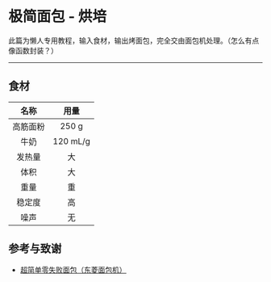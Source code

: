 # 极简面包 - 烘培

此篇为懒人专用教程，输入食材，输出烤面包，完全交由面包机处理。（怎么有点像函数封装？）

---

## 食材

|   名称   |   用量   |
| :------: | :------: |
| 高筋面粉 |  250 g   |
|   牛奶   | 120 mL/g |
|  发热量  |    大    |
|   体积   |    大    |
|   重量   |    重    |
|  稳定度  |    高    |
|   噪声   |    无    |

## 参考与致谢
* [超简单零失败面包（东菱面包机）](https://www.xiachufang.com/recipe/100429210/)
